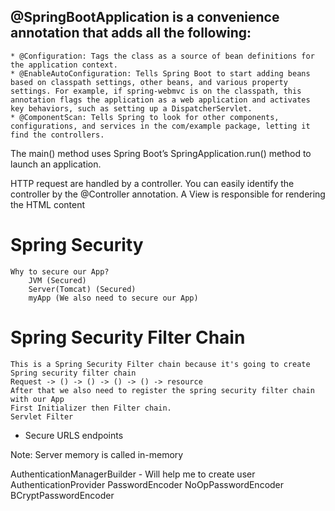 ## @SpringBootApplication is a convenience annotation that adds all the following:
    * @Configuration: Tags the class as a source of bean definitions for the application context.
    * @EnableAutoConfiguration: Tells Spring Boot to start adding beans based on classpath settings, other beans, and various property settings. For example, if spring-webmvc is on the classpath, this annotation flags the application as a web application and activates key behaviors, such as setting up a DispatcherServlet.
    * @ComponentScan: Tells Spring to look for other components, configurations, and services in the com/example package, letting it find the controllers.

The main() method uses Spring Boot’s SpringApplication.run() method to launch an application.

HTTP request are handled by a controller. You can easily identify the controller by the @Controller annotation.
A View is responsible for rendering the HTML content


# Spring Security
    Why to secure our App?
        JVM (Secured) 
        Server(Tomcat) (Secured)
        myApp (We also need to secure our App)

# Spring Security Filter Chain
    This is a Spring Security Filter chain because it's going to create Spring security filter chain
    Request -> () -> () -> () -> () -> resource
    After that we also need to register the spring security filter chain with our App
    First Initializer then Filter chain.
    Servlet Filter

- Secure URLS endpoints

Note: 
    Server memory is called in-memory 

AuthenticationManagerBuilder - Will help me to create user
AuthenticationProvider
PasswordEncoder 
    NoOpPasswordEncoder
    BCryptPasswordEncoder
